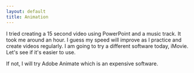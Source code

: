 ```yaml
---
layout: default
title: Animation
---
```


I tried creating a 15 second video using PowerPoint and a music track. It took me around an hour. I guess my speed will improve as I practice and create videos regularly. I am going to try a different software today, iMovie. Let's see if it's easier to use.

If not, I will try Adobe Animate which is an expensive software.